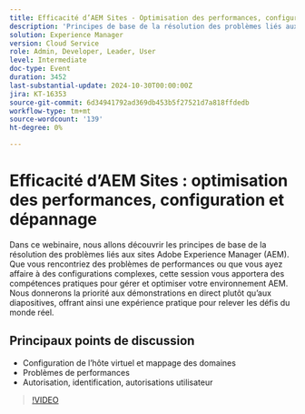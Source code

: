 ```yaml
---
title: Efficacité d’AEM Sites - Optimisation des performances, configuration et dépannage
description: 'Principes de base de la résolution des problèmes liés aux sites Adobe Experience Manager (AEM). Que vous rencontriez des problèmes de performances ou que vous ayez affaire à des configurations complexes, cette session vous apportera des compétences pratiques pour gérer et optimiser votre environnement AEM. Nous donnerons la priorité aux démonstrations en direct plutôt qu’aux diapositives, offrant ainsi une expérience pratique pour relever les défis du monde réel. ​Points de discussion clés : - Configuration de l’hôte virtuel et mappage des domaines - Problèmes de performances - Autorisation, identification, autorisations utilisateur'
solution: Experience Manager
version: Cloud Service
role: Admin, Developer, Leader, User
level: Intermediate
doc-type: Event
duration: 3452
last-substantial-update: 2024-10-30T00:00:00Z
jira: KT-16353
source-git-commit: 6d34941792ad369db453b5f27521d7a818ffdedb
workflow-type: tm+mt
source-wordcount: '139'
ht-degree: 0%

---
```



# Efficacité d’AEM Sites : optimisation des performances, configuration et dépannage

Dans ce webinaire, nous allons découvrir les principes de base de la résolution des problèmes liés aux sites Adobe Experience Manager (AEM). Que vous rencontriez des problèmes de performances ou que vous ayez affaire à des configurations complexes, cette session vous apportera des compétences pratiques pour gérer et optimiser votre environnement AEM. Nous donnerons la priorité aux démonstrations en direct plutôt qu’aux diapositives, offrant ainsi une expérience pratique pour relever les défis du monde réel. &#x200B;


## Principaux points de discussion

* Configuration de l’hôte virtuel et mappage des domaines
* Problèmes de performances
* Autorisation, identification, autorisations utilisateur

>[!VIDEO](https://video.tv.adobe.com/v/3435114/?learn=on)
